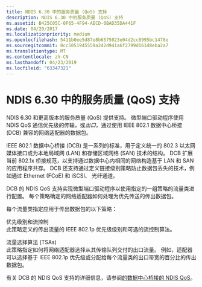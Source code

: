 ```yaml
---
title: NDIS 6.30 中的服务质量 (QoS) 支持
description: NDIS 6.30 中的服务质量 (QoS) 支持
ms.assetid: B425C05C-0F65-4F94-AECD-0BAD35DA441F
ms.date: 04/20/2017
ms.localizationpriority: medium
ms.openlocfilehash: 5411b0ee5d87e8b6575023e04d2cc8995bc1478e
ms.sourcegitcommit: 0cc5051945559a242d941a6f2799d161d8eba2a7
ms.translationtype: MT
ms.contentlocale: zh-CN
ms.lasthandoff: 04/23/2019
ms.locfileid: "63347321"
---
```

# <a name="quality-of-service-qos-support-in-ndis-630"></a>NDIS 6.30 中的服务质量 (QoS) 支持


NDIS 6.30 和更高版本的服务质量 (QoS) 提供支持。 微型端口驱动程序使用 NDIS QoS 通信优先级的传输，或*出口*，通过使用 IEEE 802.1 数据中心桥接 (DCB) 兼容的网络适配器的数据包。

IEEE 802.1 数据中心桥接 (DCB) 是一系列的标准，用于定义统一的 802.3 以太网媒体接口或为本地局域网 (LAN) 和存储区域网络 (SAN) 技术的结构。 DCB 扩展当前 802.1x 桥接规范，以支持通过数据中心内相同的网络构造基于 LAN 和 SAN 的应用程序共存。 DCB 还支持通过定义链接级别策略防止数据包丢失的技术，例如通过 Ethernet (FCoE) 和 iSCSI、 光纤通道。

DCB 的 NDIS QoS 支持实现微型端口驱动程序以使用指定的一组策略的流量类进行配置。 每个策略确定的网络适配器如何处理为优先传送的传出数据包。

每个流量类指定应用于传出数据包的以下策略：

<a href="" id="priority-level-and-flow-control"></a>优先级别和流控制  
此策略定义的传出流量的 IEEE 802.1p 优先级级别和可选的流控制算法。

<a href="" id="traffic-selection-algorithms--tsas-"></a>流量选择算法 (TSAs)  
此策略指定如何将网络适配器选择从其传输队列交付的出口流量。 例如，适配器可以选择基于 IEEE 802.1p 优先级或分配给每个流量类的出口带宽的百分比的传出数据包。

有关 DCB 的 NDIS QoS 支持的详细信息，请参阅[的数据中心桥接的 NDIS QoS](ndis-qos-for-data-center-bridging.md)。

 

 





